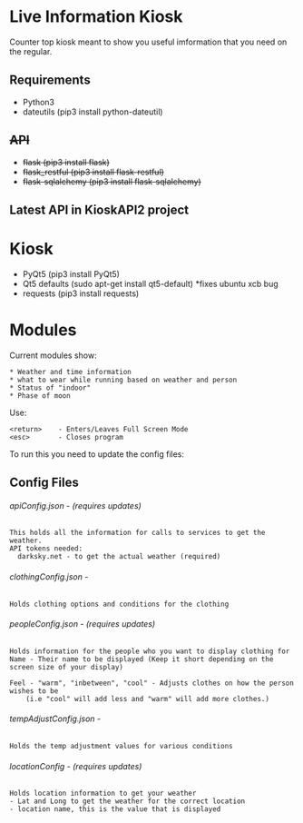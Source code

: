 # Live Information Kiosk
Counter top kiosk meant to show you useful imformation that you need on the regular.

## Requirements
 - Python3
 - dateutils (pip3 install python-dateutil)
 ## ~~API~~
 - ~~flask (pip3 install flask)~~
 - ~~flask_restful (pip3 install flask-restful)~~
 - ~~flask-sqlalchemy (pip3 install flask-sqlalchemy)~~
## Latest API in KioskAPI2 project
 # Kiosk
 - PyQt5 (pip3 install PyQt5)
 - Qt5 defaults (sudo apt-get install qt5-default) *fixes ubuntu xcb bug
 - requests (pip3 install requests)

# Modules
Current modules show:

    * Weather and time information
    * what to wear while running based on weather and person
    * Status of "indoor"
    * Phase of moon

Use:

    <return>    - Enters/Leaves Full Screen Mode
    <esc>       - Closes program

To run this you need to update the config files:

## Config Files
###### apiConfig.json - (requires updates)
    This holds all the information for calls to services to get the weather.
    API tokens needed:
      darksky.net - to get the actual weather (required)

###### clothingConfig.json - 
    Holds clothing options and conditions for the clothing

###### peopleConfig.json - (requires updates) 
    Holds information for the people who you want to display clothing for
    Name - Their name to be displayed (Keep it short depending on the screen size of your display)

    Feel - "warm", "inbetween", "cool" - Adjusts clothes on how the person wishes to be 
        (i.e "cool" will add less and "warm" will add more clothes.)
  
###### tempAdjustConfig.json - 
    Holds the temp adjustment values for various conditions  

###### locationConfig - (requires updates)
    Holds location information to get your weather
    - Lat and Long to get the weather for the correct location
    - location name, this is the value that is displayed
